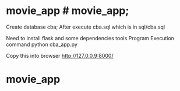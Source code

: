 # movie_app # movie_app;

Create database cba;
After execute cba.sql which is in sql/cba.sql

Need to install flask and some dependencies tools
Program Execution command 
python cba_app.py

Copy this into browser
http://127.0.0.9:8000/
# movie_app

